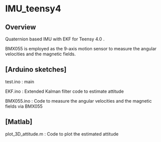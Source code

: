 # IMU_teensy4
## Overview
Quaternion based IMU with EKF for Teensy 4.0 .

BMX055 is employed as the 9-axis motion sensor to measure the angular velocities and the magnetic fields.

## [Arduino sketches]

test.ino    : main

EKF.ino     : Extended Kalman filter code to estimate attitude

BMX055.ino  : Code to measure the angular velocities and the magnetic fields via BMX055

## [Matlab]

plot_3D_attitude.m  : Code to plot the estimated attitude
